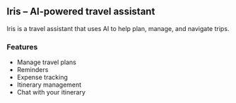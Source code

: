 ## Iris – AI-powered travel assistant

Iris is a travel assistant that uses AI to help plan, manage, and navigate trips.

### Features

- Manage travel plans
- Reminders
- Expense tracking
- Itinerary management
- Chat with your itinerary